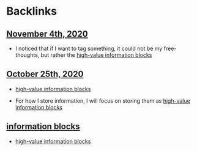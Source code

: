 
# Backlinks
## [November 4th, 2020](<November 4th, 2020.md>)
- I noticed that if I want to tag something, it could not be my free-thoughts, but rather the [high-value information blocks](<high-value information blocks.md>)

## [October 25th, 2020](<October 25th, 2020.md>)
- [high-value information blocks](<high-value information blocks.md>)

- For how I store information, I will focus on storing them as [high-value information blocks](<high-value information blocks.md>)

## [information blocks](<information blocks.md>)
- [high-value information blocks](<high-value information blocks.md>)

